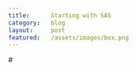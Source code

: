 ```yaml
---
title:      Starting with SAS
category:	blog
layout:     post
featured:   /assets/images/box.png
---
```

<p>#</p>